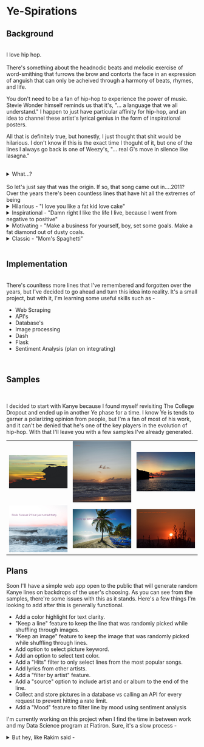 # Ye-Spirations

## Background

<br/>
I love hip hop.

<br/>
<br/>
There's something about the headnodic beats and melodic exercise of word-smithing that furrows the brow and contorts the face in an expression of anguish that can only be acheived through a harmony of beats, rhymes, and life.

You don't need to be a fan of hip-hop to experience the power of music. Stevie Wonder himself reminds us that it's, "... a language that we all understand." I happen to just have particular affinity for hip-hop, and an idea to channel these artist's lyrical genius in the form of inspirational posters.

All that is definitely true, but honestly, I just thought that shit would be hilarious. I don't know if this is the exact time I thoguht of it, but one of the lines I always go back is one of Weezy's, "... real G's move in silence like lasagna."
<br/><br/>
<details>
<summary>What...?</summary>

![](https://media.giphy.com/media/xTiTnDAP0RiCo9k85W/giphy.gif)

</details>
<br/>
So let's just say that was the origin. If so, that song came out in....2011? Over the years there's been countless lines that have hit all the extremes of being
<br/>
<details>
<summary>Hilarious - "I love you like a fat kid love cake"</summary>

![](https://media.giphy.com/media/cfJ9PYMXRSw12/giphy.gif)

</details>
<details>
<summary>Inspirational - "Damn right I like the life I live, because I went from negative to positive"</summary>

![](https://media.giphy.com/media/AsDBIwyLjHc9G/giphy.gif)

</details>
<details>
<summary>Motivating - "Make a business for yourself, boy, set some goals. Make a fat diamond out of dusty coals.</summary>

![](https://media.giphy.com/media/3MpWIXRrRqfQRh9aKb/giphy.gif)

</details>
<details>
<summary>Classic - "Mom's Spaghetti"</summary>

![](https://media.giphy.com/media/YqnXSeq7AFSYjAAhpU/giphy.gif)

</details>


  <br/>

## Implementation

<br/>
There's counltess more lines that I've remembered and forgotten over the years, but I've decided to go ahead and turn this idea into reality. It's a small project, but with it, I'm learning some useful skills such as -
<br/>

- Web Scraping
- API's
- Database's
- Image processing
- Dash
- Flask
- Sentiment Analysis (plan on integrating)

<br/>

## Samples

<br/>

I decided to start with Kanye because I found myself revisiting The College Dropout and ended up in another Ye phase for a time. I know Ye is tends to garner a polarizing opinion from people, but I'm a fan of most of his work, and it can't be denied that he's one of the key players in the evolution of hip-hop. With that I'll leave you with a few samples I've already generated.

<table>
  <tr>
    <td> 
    <img src="/assets/spaceship.png">
    </td>
    <td> 
    <img src="/assets/everything.png">
    </td>
    <td> 
    <img src="/assets/goldnotreality.png">
    </td>
  </tr>
    <tr>
    <td> 
    <img src="/assets/turnthirty.png">
    </td>
    <td> 
    <img src="/assets/croissants.png">
    </td>
    <td> 
    <img src="/assets/couches.png">
    </td>
  </tr>
  
</table>

## Plans

Soon I'll have a simple web app open to the public that will generate random Kanye lines on backdrops of the user's  choosing. As you can see from the samples, there're some issues with this as it stands. Here's a few things I'm looking to add after this is generally functional.

 - Add a color highlight for text clarity. 
 - "Keep a line" feature to keep the line that was randomly picked while shuffling through images.
 - "Keep an image" feature to keep the image that was randomly picked while shuffling through lines.
 - Add option to select picture keyword.
 - Add an option to select text color.
 - Add a "Hits" filter to only select lines from the most popular songs.
 - Add lyrics from other artists.
 - Add a "filter by artist" feature.
 - Add a "source" option to include artist and or album to the end of the line. 
- Collect and store pictures in a database vs calling an API for every request to prevent hitting a rate limit.
 - Add a "Mood" feature to filter line by mood using sentiment analysis

 I'm currently working on this project when I find the time in between work and my Data Science program at Flatiron. Sure, it's a slow process -

 <details>
<summary>But hey, like Rakim said - </summary>

![Thinkin of a master plan](https://media.giphy.com/media/7GVKOEmJCadsk/giphy.gif) 

I'm thinkin of a master plan


 </details>
